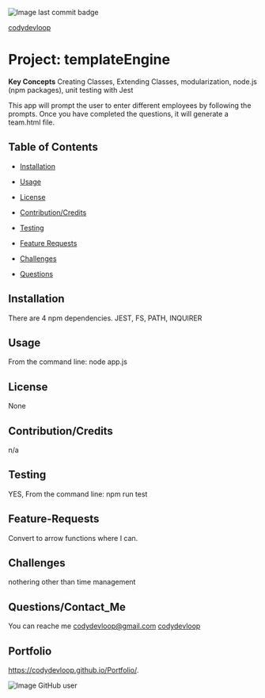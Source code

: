 ![Image last commit badge]( https://img.shields.io/github/last-commit/codydevloop/readMeFileGeneratorApp)

   [codydevloop](codydevloop)
   # Project: templateEngine 

   **Key Concepts**
   Creating Classes,  Extending Classes, modularization, node.js (npm packages), unit testing with Jest
   
  This app will prompt the user to enter different employees by following the prompts.  Once you have completed the questions, it will generate a team.html file.

   ## Table of Contents
   * [Installation](#installation)
  
   * [Usage](#usage)
   
   * [License](#license)

   * [Contribution/Credits](#Contributions/Credits)
  
   * [Testing](#testing)
 
   * [Feature Requests](#Feature-Requests)
   
   * [Challenges](#challenges)
  
   * [Questions](#questions)

## Installation
There are 4 npm dependencies.  JEST, FS, PATH, INQUIRER
## Usage
From the command line:  node app.js
## License
None
## Contribution/Credits
n/a
## Testing
YES,  From the command line:  npm run test
## Feature-Requests
Convert to arrow functions where I can.   
## Challenges
nothering other than time management
## Questions/Contact_Me
You can reache me codydevloop@gmail.com
[codydevloop](codydevloop)
## Portfolio
https://codydevloop.github.io/Portfolio/.

![Image GitHub user](https://avatars3.githubusercontent.com/u/60554516?v=4)

  
